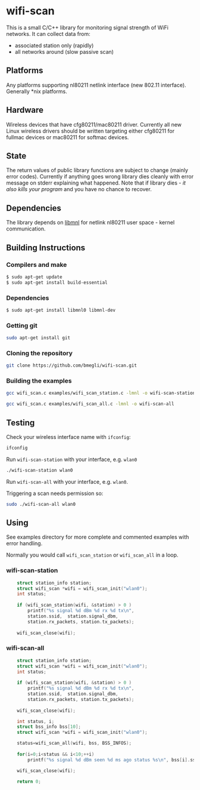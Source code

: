 # wifi-scan

This is a small C/C++ library for monitoring signal strength of WiFi networks. It can collect data from:

- associated station only (rapidly)
- all networks around (slow passive scan)

## Platforms 

Any platforms supporting nl80211 netlink interface (new 802.11 interface).
Generally *nix platforms.

## Hardware

Wireless devices that have cfg80211/mac80211 driver.
Currently all new Linux wireless drivers should be written targeting either cfg80211 for fullmac devices or mac80211 for softmac devices.

## State

The return values of public library functions are subject to change (mainly error codes).
Currently if anything goes wrong library dies cleanly with error message on stderr explaining what happened.
Note that if library dies - *it also kills your program* and you have no chance to recover.

## Dependencies

The library depends on [libmnl](http://www.netfilter.org/projects/libmnl/) for netlink nl80211 user space - kernel communication.

## Building Instructions

### Compilers and make

``` bash
$ sudo apt-get update
$ sudo apt-get install build-essential 
```

### Dependencies

``` bash
$ sudo apt-get install libmnl0 libmnl-dev
```

### Getting git

``` bash
sudo apt-get install git
```

### Cloning the repository

``` bash
git clone https://github.com/bmegli/wifi-scan.git
```

### Building the examples

``` bash
gcc wifi_scan.c examples/wifi_scan_station.c -lmnl -o wifi-scan-station
```

``` bash
gcc wifi_scan.c examples/wifi_scan_all.c -lmnl -o wifi-scan-all
```

## Testing

Check your wireless interface name with `ifconfig`:
``` bash
ifconfig
```

Run `wifi-scan-station` with your interface, e.g. `wlan0`

``` bash
./wifi-scan-station wlan0
```

Run `wifi-scan-all` with your interface, e.g. `wlan0`.

Triggering a scan needs permission so:

``` bash
sudo ./wifi-scan-all wlan0
```

## Using

See examples directory for more complete and commented examples with error handling.

Normally you would call `wifi_scan_station` or `wifi_scan_all` in a loop.

### wifi-scan-station

``` C
	struct station_info station;    
	struct wifi_scan *wifi = wifi_scan_init("wlan0");
	int status;
	
	if (wifi_scan_station(wifi, &station) > 0 )
		printf("%s signal %d dBm %d rx %d tx\n",
		station.ssid,  station.signal_dbm,
		station.rx_packets, station.tx_packets);
	
	wifi_scan_close(wifi);
```

### wifi-scan-all

``` C
	struct station_info station;    
	struct wifi_scan *wifi = wifi_scan_init("wlan0");
	int status;
	
	if (wifi_scan_station(wifi, &station) > 0 )
		printf("%s signal %d dBm %d rx %d tx\n",
		station.ssid,  station.signal_dbm,
		station.rx_packets, station.tx_packets);
	
	wifi_scan_close(wifi);
```

``` C 
	int status, i;
	struct bss_info bss[10]; 
	struct wifi_scan *wifi = wifi_scan_init("wlan0");

	status=wifi_scan_all(wifi, bss, BSS_INFOS);
		
	for(i=0;i<status && i<10;++i)	
		printf("%s signal %d dBm seen %d ms ago status %s\n", bss[i].ssid,  bss[i].signal_mbm/100, bss[i].seen_ms_ago, (bss[i].status==BSS_ASSOCIATED ? "associated" : ""));

	wifi_scan_close(wifi);

	return 0;
```